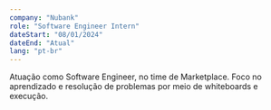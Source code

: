 ```yaml
---
company: "Nubank"
role: "Software Engineer Intern"
dateStart: "08/01/2024"
dateEnd: "Atual"
lang: "pt-br"
---
```


Atuação como Software Engineer, no time de Marketplace. Foco no aprendizado e resolução de problemas por meio de whiteboards e execução.
